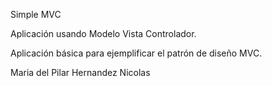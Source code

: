 Simple MVC

Aplicación usando Modelo Vista Controlador.

Aplicación básica para ejemplificar el patrón de diseño MVC.

Maria del Pilar Hernandez Nicolas